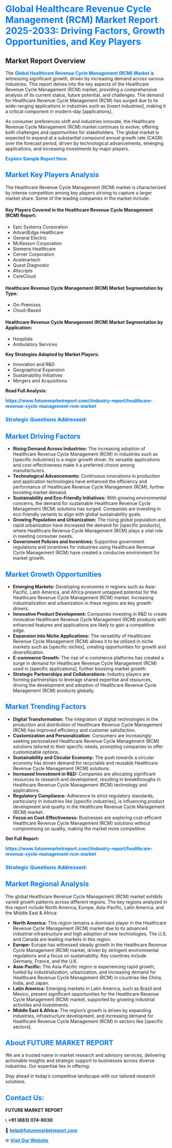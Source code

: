 <h1 style="color: #007BFF;">Global Healthcare Revenue Cycle Management (RCM) Market Report 2025-2033: Driving Factors, Growth Opportunities, and Key Players</h1>

<section id="overview">
<h2>Market Report Overview</h2>
<p>The <a href="https://www.futuremarketreport.com//industry-report/healthcare-revenue-cycle-management-rcm-market" style="color: #007BFF; text-decoration: none;"><strong>Global Healthcare Revenue Cycle Management (RCM) Market</strong></a> is witnessing significant growth, driven by increasing demand across various industries. This report delves into the key aspects of the Healthcare Revenue Cycle Management (RCM) market, providing a comprehensive analysis of its current status, future potential, and challenges. The demand for Healthcare Revenue Cycle Management (RCM) has surged due to its wide-ranging applications in industries such as [insert industries], making it a critical component in modern-day [applications].</p>
<p>As consumer preferences shift and industries innovate, the Healthcare Revenue Cycle Management (RCM) market continues to evolve, offering both challenges and opportunities for stakeholders. The global market is expected to expand at a substantial compound annual growth rate (CAGR) over the forecast period, driven by technological advancements, emerging applications, and increasing investments by major players.</p>
</section>

<section id="overview">
<p><a href="https://www.futuremarketreport.com//request-sample/reportId=77010" style="color: #007BFF; text-decoration: none;"><strong>Explore Sample Report Here</strong></a></p>
</section>

<section id="key-players">
<h2 style="color: #007BFF;">Market Key Players Analysis</h2>
<p>The Healthcare Revenue Cycle Management (RCM) market is characterized by intense competition among key players striving to capture a larger market share. Some of the leading companies in the market include:</p>
<h4>Key Players Covered in the Healthcare Revenue Cycle Management (RCM) Report:</h4>
<ul><li>Epic Systems Corporation</li><li>AdvantEdge Healthcare</li><li>General Electric</li><li>McKesson Corporation</li><li>Siemens Healthcare</li><li>Cerner Corporation</li><li>Acelerartech</li><li>Quest Diagnostic</li><li>Allscripts</li><li>CareCloud</li></ul>
<h4>Healthcare Revenue Cycle Management (RCM) Market Segmentation by Type:</h4>
<ul><li>On-Premises</li><li>Cloud-Based</li></ul>

<h4>Healthcare Revenue Cycle Management (RCM) Market Segmentation by Application:</h4>
<ul><li>Hospitals</li><li>Ambulatory Services</li></ul>
<p><strong>Key Strategies Adopted by Market Players:</strong></p>
<ul>
<li>Innovation and R&D</li>
<li>Geographical Expansion</li>
<li>Sustainability Initiatives</li>
<li>Mergers and Acquisitions</li>
</ul>
</section>

<section>
<p><strong>Read Full Analysis: </strong></p><a href="https://www.futuremarketreport.com//industry-report/healthcare-revenue-cycle-management-rcm-market" style="color: #007BFF; text-decoration: none;"><strong>https://www.futuremarketreport.com//industry-report/healthcare-revenue-cycle-management-rcm-market</strong></a>
<h3 style="color: #007BFF;">Strategic Questions Addressed:</h3>
</section>

<section id="driving-factors">
<h2 style="color: #007BFF;">Market Driving Factors</h2>
<ul>
<li><strong>Rising Demand Across Industries:</strong> The increasing adoption of Healthcare Revenue Cycle Management (RCM) in industries such as [specific industries] is a major growth driver. Its versatile applications and cost-effectiveness make it a preferred choice among manufacturers.</li>
<li><strong>Technological Advancements:</strong> Continuous innovations in production and application technologies have enhanced the efficiency and performance of Healthcare Revenue Cycle Management (RCM), further boosting market demand.</li>
<li><strong>Sustainability and Eco-Friendly Initiatives:</strong> With growing environmental concerns, the demand for sustainable Healthcare Revenue Cycle Management (RCM) solutions has surged. Companies are investing in eco-friendly variants to align with global sustainability goals.</li>
<li><strong>Growing Population and Urbanization:</strong> The rising global population and rapid urbanization have increased the demand for [specific products], where Healthcare Revenue Cycle Management (RCM) plays a vital role in meeting consumer needs.</li>
<li><strong>Government Policies and Incentives:</strong> Supportive government regulations and incentives for industries using Healthcare Revenue Cycle Management (RCM) have created a conducive environment for market growth.</li>
</ul>
</section>

<section id="growth-opportunities">
<h2 style="color: #007BFF;">Market Growth Opportunities</h2>
<ul>
<li><strong>Emerging Markets:</strong> Developing economies in regions such as Asia-Pacific, Latin America, and Africa present untapped potential for the Healthcare Revenue Cycle Management (RCM) market. Increasing industrialization and urbanization in these regions are key growth drivers.</li>
<li><strong>Innovative Product Development:</strong> Companies investing in R&D to create innovative Healthcare Revenue Cycle Management (RCM) products with enhanced features and applications are likely to gain a competitive edge.</li>
<li><strong>Expansion into Niche Applications:</strong> The versatility of Healthcare Revenue Cycle Management (RCM) allows it to be utilized in niche markets such as [specific niches], creating opportunities for growth and diversification.</li>
<li><strong>E-commerce Growth:</strong> The rise of e-commerce platforms has created a surge in demand for Healthcare Revenue Cycle Management (RCM) used in [specific applications], further boosting market growth.</li>
<li><strong>Strategic Partnerships and Collaborations:</strong> Industry players are forming partnerships to leverage shared expertise and resources, driving the development and adoption of Healthcare Revenue Cycle Management (RCM) products globally.</li>
</ul>
</section>

<section id="trending-factors">
<h2 style="color: #007BFF;">Market Trending Factors</h2>
<ul>
<li><strong>Digital Transformation:</strong> The integration of digital technologies in the production and distribution of Healthcare Revenue Cycle Management (RCM) has improved efficiency and customer satisfaction.</li>
<li><strong>Customization and Personalization:</strong> Consumers are increasingly seeking personalized Healthcare Revenue Cycle Management (RCM) solutions tailored to their specific needs, prompting companies to offer customizable options.</li>
<li><strong>Sustainability and Circular Economy:</strong> The push towards a circular economy has driven demand for recyclable and reusable Healthcare Revenue Cycle Management (RCM) solutions.</li>
<li><strong>Increased Investment in R&D:</strong> Companies are allocating significant resources to research and development, resulting in breakthroughs in Healthcare Revenue Cycle Management (RCM) technology and applications.</li>
<li><strong>Regulatory Compliance:</strong> Adherence to strict regulatory standards, particularly in industries like [specific industries], is influencing product development and quality in the Healthcare Revenue Cycle Management (RCM) market.</li>
<li><strong>Focus on Cost-Effectiveness:</strong> Businesses are exploring cost-efficient Healthcare Revenue Cycle Management (RCM) solutions without compromising on quality, making the market more competitive.</li>
</ul>
</section>

<section>
<p><strong>Get Full Report: </strong></p><a href="https://www.futuremarketreport.com//industry-report/healthcare-revenue-cycle-management-rcm-market" style="color: #007BFF; text-decoration: none;"><strong>https://www.futuremarketreport.com//industry-report/healthcare-revenue-cycle-management-rcm-market</strong></a>
<h3 style="color: #007BFF;">Strategic Questions Addressed:</h3>
</section>


<section id="regional-analysis">
<h2 style="color: #007BFF;">Market Regional Analysis</h2>
<p>The global Healthcare Revenue Cycle Management (RCM) market exhibits varied growth patterns across different regions. The key regions analyzed in this report include North America, Europe, Asia-Pacific, Latin America, and the Middle East & Africa:</p>
<ul>
<li><strong>North America:</strong> This region remains a dominant player in the Healthcare Revenue Cycle Management (RCM) market due to its advanced industrial infrastructure and high adoption of new technologies. The U.S. and Canada are leading markets in this region.</li>
<li><strong>Europe:</strong> Europe has witnessed steady growth in the Healthcare Revenue Cycle Management (RCM) market, driven by stringent environmental regulations and a focus on sustainability. Key countries include Germany, France, and the U.K.</li>
<li><strong>Asia-Pacific:</strong> The Asia-Pacific region is experiencing rapid growth, fueled by industrialization, urbanization, and increasing demand for Healthcare Revenue Cycle Management (RCM) in countries like China, India, and Japan.</li>
<li><strong>Latin America:</strong> Emerging markets in Latin America, such as Brazil and Mexico, present significant opportunities for the Healthcare Revenue Cycle Management (RCM) market, supported by growing industrial activities and investments.</li>
<li><strong>Middle East & Africa:</strong> The region’s growth is driven by expanding industries, infrastructure development, and increasing demand for Healthcare Revenue Cycle Management (RCM) in sectors like [specific sectors].</li>
</ul>
</section>

<footer>
<h2 style="color: #007BFF;">About FUTURE MARKET REPORT</h2>
<p>We are a trusted name in market research and advisory services, delivering actionable insights and strategic support to businesses across diverse industries. Our expertise lies in offering:</p>

<p>Stay ahead in today’s competitive landscape with our tailored research solutions.</p>

<h2 style="color: #007BFF;">Contact Us:</h2>
<p><strong>FUTURE MARKET REPORT</strong></p>
<p>📞 <strong>+91 (883) 074-8030</strong></p>
<p>📧 <strong><a href="mailto:help@futuremarketreport.com" style="color: #007BFF;">help@futuremarketreport.com</a></strong></p>
<p>🌐 <strong><a href="https://www.futuremarketreport.com/" style="color: #007BFF;">Visit Our Website</a></strong></p>
</footer>
